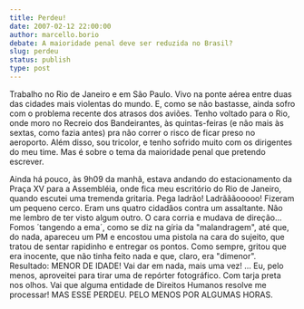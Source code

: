 ```yaml
---
title: Perdeu!
date: 2007-02-12 22:00:00
author: marcello.borio
debate: A maioridade penal deve ser reduzida no Brasil?
slug: perdeu
status: publish 
type: post
---
```


Trabalho no Rio de Janeiro e em São Paulo. Vivo na ponte aérea entre duas das cidades mais violentas do mundo. E, como se não bastasse, ainda sofro com o problema recente dos atrasos dos aviões. Tenho voltado para o Rio, onde moro no Recreio dos Bandeirantes, às quintas-feiras (e não mais às sextas, como fazia antes) pra não correr o risco de ficar preso no aeroporto. Além disso, sou tricolor, e tenho sofrido muito com os dirigentes do meu time. Mas é sobre o tema da maioridade penal que pretendo escrever.  

Ainda há pouco, às 9h09 da manhã, estava andando do estacionamento da Praça XV para a Assembléia, onde fica meu escritório do Rio de Janeiro, quando escutei uma tremenda gritaria. Pega ladrão! Ladrãããooooo! Fizeram um pequeno cerco. Eram uns quatro cidadãos contra um assaltante. Não me lembro de ter visto algum outro. O cara corria e mudava de direção... Fomos ´tangendo a ema´, como se diz na gíria da "malandragem", até que, do nada, apareceu um PM e encostou uma pistola na cara do sujeito, que tratou de sentar rapidinho e entregar os pontos. Como sempre, gritou que era inocente, que não tinha feito nada e que, claro, era "dimenor". Resultado: MENOR DE IDADE! Vai dar em nada, mais uma vez! ... Eu, pelo menos, aproveitei para tirar uma de repórter fotográfico. Com tarja preta nos olhos. Vai que alguma entidade de Direitos Humanos resolve me processar! MAS ESSE PERDEU. PELO MENOS POR ALGUMAS HORAS.
